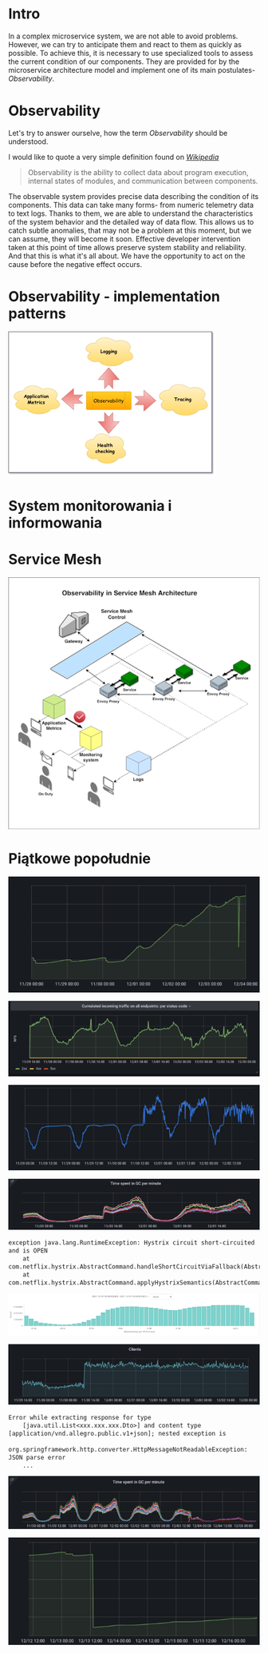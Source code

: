 # Intro

In a complex microservice system, we are not able to avoid problems. However, we can try to anticipate them and react to
them as quickly as possible. To achieve this, it is necessary to use specialized tools to assess the current condition
of our components. They are provided for by the microservice architecture model and implement one of its main
postulates- *Observability*.

# Observability

Let's try to answer ourselve, how the term *Observability* should be understood.

I would like to quote a very simple definition found on _[Wikipedia](https://en.wikipedia.org/wiki/Observability)_

> Observability is the ability to collect data about program execution, internal states of modules, and communication
> between components.

The observable system provides precise data describing the condition of its components. This data can take many forms-
from numeric telemetry data to text logs. Thanks to them, we are able to understand the characteristics of the system
behavior and the detailed way of data flow. This allows us to catch subtle anomalies, that may not be a problem at this
moment, but we can assume, they will become it soon. Effective developer intervention taken at this point of time allows
preserve system stability and reliability. And that this is what it's all about. We have the opportunity to act on the
cause before the negative effect occurs.

# Observability - implementation patterns

![](../img/articles/2021-12-09-observability_and_monitoring/observability.png)

# System monitorowania i informowania

# Service Mesh

![](../img/articles/2021-12-09-observability_and_monitoring/service-mesh-observability.png)

# Piątkowe popołudnie

![](../img/articles/2021-12-09-observability_and_monitoring/storage_metric.png)

![](../img/articles/2021-12-09-observability_and_monitoring/incomming_traffic.png)

![](../img/articles/2021-12-09-observability_and_monitoring/p99_response_time_before_failure..png)

![](../img/articles/2021-12-09-observability_and_monitoring/gc_spent_per_minute_before_fail.png)

```
exception java.lang.RuntimeException: Hystrix circuit short-circuited and is OPEN
    at com.netflix.hystrix.AbstractCommand.handleShortCircuitViaFallback(AbstractCommand.java:979)
    at com.netflix.hystrix.AbstractCommand.applyHystrixSemantics(AbstractCommand.java:557)
```

![](../img/articles/2021-12-09-observability_and_monitoring/kibana.png)

![](../img/articles/2021-12-09-observability_and_monitoring/clients.png)

```
Error while extracting response for type
    [java.util.List<xxx.xxx.xxx.Dto>] and content type [application/vnd.allegro.public.v1+json]; nested exception is
    org.springframework.http.converter.HttpMessageNotReadableException: JSON parse error
    ...
```

![](../img/articles/2021-12-09-observability_and_monitoring/gc_spent_per_minute_after_fail.png)

![](../img/articles/2021-12-09-observability_and_monitoring/storage_after_fail.png)




